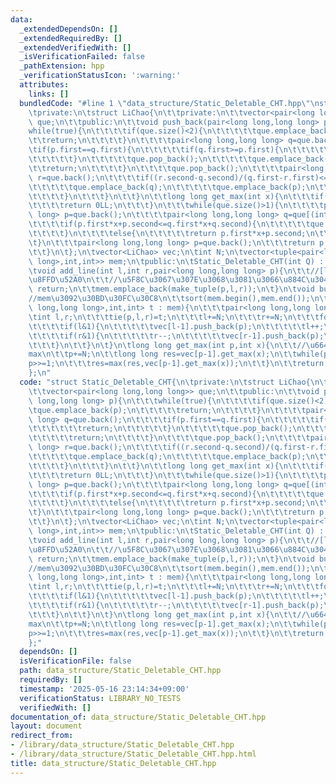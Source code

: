 ```yaml
---
data:
  _extendedDependsOn: []
  _extendedRequiredBy: []
  _extendedVerifiedWith: []
  _isVerificationFailed: false
  _pathExtension: hpp
  _verificationStatusIcon: ':warning:'
  attributes:
    links: []
  bundledCode: "#line 1 \"data_structure/Static_Deletable_CHT.hpp\"\nstruct Static_Deletable_CHT{\n\
    \tprivate:\n\tstruct LiChao{\n\t\tprivate:\n\t\tvector<pair<long long,long long>>\
    \ que;\n\t\tpublic:\n\t\tvoid push_back(pair<long long,long long> p){\n\t\t\t\
    while(true){\n\t\t\t\tif(que.size()<2){\n\t\t\t\t\tque.emplace_back(p);\n\t\t\t\
    \t\treturn;\n\t\t\t\t}\n\t\t\t\tpair<long long,long long> q=que.back();\n\t\t\t\
    \tif(p.first==q.first){\n\t\t\t\t\tif(q.first>=p.first){\n\t\t\t\t\t\treturn;\n\
    \t\t\t\t\t}\n\t\t\t\t\tque.pop_back();\n\t\t\t\t\tque.emplace_back(p);\n\t\t\t\
    \t\treturn;\n\t\t\t\t}\n\t\t\t\tque.pop_back();\n\t\t\t\tpair<long long,long long>\
    \ r=que.back();\n\t\t\t\tif((r.second-q.second)/(q.first-r.first)<=(q.second-p.second)/(p.first-q.first)){\n\
    \t\t\t\t\tque.emplace_back(q);\n\t\t\t\t\tque.emplace_back(p);\n\t\t\t\t\treturn;\n\
    \t\t\t\t}\n\t\t\t}\n\t\t}\n\t\tlong long get_max(int x){\n\t\t\tif(que.empty()){\n\
    \t\t\t\treturn 0LL;\n\t\t\t}\n\t\t\twhile(que.size()>1){\n\t\t\t\tpair<long long,long\
    \ long> p=que.back();\n\t\t\t\tpair<long long,long long> q=que[(int)(que.size())-2];\n\
    \t\t\t\tif(p.first*x+p.second<=q.first*x+q.second){\n\t\t\t\t\tque.pop_back();\n\
    \t\t\t\t}\n\t\t\t\telse{\n\t\t\t\t\treturn p.first*x+p.second;\n\t\t\t\t}\n\t\t\
    \t}\n\t\t\tpair<long long,long long> p=que.back();\n\t\t\treturn p.first*x+p.second;\n\
    \t\t}\n\t};\n\tvector<LiChao> vec;\n\tint N;\n\tvector<tuple<pair<long long,long\
    \ long>,int,int>> mem;\n\tpublic:\n\tStatic_Deletable_CHT(int Q) : vec(Q*2-1),N(Q){}\n\
    \tvoid add_line(int l,int r,pair<long long,long long> p){\n\t\t//[l,r)\u306Bp\u3092\
    \u8FFD\u52A0\n\t\t//\u5F8C\u3067\u307E\u3068\u3081\u3066\u884C\u3046\n\t\tif(l>=r)\
    \ return;\n\t\tmem.emplace_back(make_tuple(p,l,r));\n\t}\n\tvoid build(){\n\t\t\
    //mem\u3092\u30BD\u30FC\u30C8\n\t\tsort(mem.begin(),mem.end());\n\t\tfor(tuple<pair<long\
    \ long,long long>,int,int> t : mem){\n\t\t\tpair<long long,long long> p;\n\t\t\
    \tint l,r;\n\t\t\ttie(p,l,r)=t;\n\t\t\tl+=N;\n\t\t\tr+=N;\n\t\t\tfor(;l<r;l>>=1,r>>=1){\n\
    \t\t\t\tif(l&1){\n\t\t\t\t\tvec[l-1].push_back(p);\n\t\t\t\t\tl++;\n\t\t\t\t}\n\
    \t\t\t\tif(r&1){\n\t\t\t\t\tr--;\n\t\t\t\t\tvec[r-1].push_back(p);\n\t\t\t\t}\n\
    \t\t\t}\n\t\t}\n\t}\n\tlong long get_max(int p,int x){\n\t\t//\u6642\u523Bp\u306E\
    max\n\t\tp+=N;\n\t\tlong long res=vec[p-1].get_max(x);\n\t\twhile(p>1){\n\t\t\t\
    p>>=1;\n\t\t\tres=max(res,vec[p-1].get_max(x));\n\t\t}\n\t\treturn res;\n\t}\n\
    };\n"
  code: "struct Static_Deletable_CHT{\n\tprivate:\n\tstruct LiChao{\n\t\tprivate:\n\
    \t\tvector<pair<long long,long long>> que;\n\t\tpublic:\n\t\tvoid push_back(pair<long\
    \ long,long long> p){\n\t\t\twhile(true){\n\t\t\t\tif(que.size()<2){\n\t\t\t\t\
    \tque.emplace_back(p);\n\t\t\t\t\treturn;\n\t\t\t\t}\n\t\t\t\tpair<long long,long\
    \ long> q=que.back();\n\t\t\t\tif(p.first==q.first){\n\t\t\t\t\tif(q.first>=p.first){\n\
    \t\t\t\t\t\treturn;\n\t\t\t\t\t}\n\t\t\t\t\tque.pop_back();\n\t\t\t\t\tque.emplace_back(p);\n\
    \t\t\t\t\treturn;\n\t\t\t\t}\n\t\t\t\tque.pop_back();\n\t\t\t\tpair<long long,long\
    \ long> r=que.back();\n\t\t\t\tif((r.second-q.second)/(q.first-r.first)<=(q.second-p.second)/(p.first-q.first)){\n\
    \t\t\t\t\tque.emplace_back(q);\n\t\t\t\t\tque.emplace_back(p);\n\t\t\t\t\treturn;\n\
    \t\t\t\t}\n\t\t\t}\n\t\t}\n\t\tlong long get_max(int x){\n\t\t\tif(que.empty()){\n\
    \t\t\t\treturn 0LL;\n\t\t\t}\n\t\t\twhile(que.size()>1){\n\t\t\t\tpair<long long,long\
    \ long> p=que.back();\n\t\t\t\tpair<long long,long long> q=que[(int)(que.size())-2];\n\
    \t\t\t\tif(p.first*x+p.second<=q.first*x+q.second){\n\t\t\t\t\tque.pop_back();\n\
    \t\t\t\t}\n\t\t\t\telse{\n\t\t\t\t\treturn p.first*x+p.second;\n\t\t\t\t}\n\t\t\
    \t}\n\t\t\tpair<long long,long long> p=que.back();\n\t\t\treturn p.first*x+p.second;\n\
    \t\t}\n\t};\n\tvector<LiChao> vec;\n\tint N;\n\tvector<tuple<pair<long long,long\
    \ long>,int,int>> mem;\n\tpublic:\n\tStatic_Deletable_CHT(int Q) : vec(Q*2-1),N(Q){}\n\
    \tvoid add_line(int l,int r,pair<long long,long long> p){\n\t\t//[l,r)\u306Bp\u3092\
    \u8FFD\u52A0\n\t\t//\u5F8C\u3067\u307E\u3068\u3081\u3066\u884C\u3046\n\t\tif(l>=r)\
    \ return;\n\t\tmem.emplace_back(make_tuple(p,l,r));\n\t}\n\tvoid build(){\n\t\t\
    //mem\u3092\u30BD\u30FC\u30C8\n\t\tsort(mem.begin(),mem.end());\n\t\tfor(tuple<pair<long\
    \ long,long long>,int,int> t : mem){\n\t\t\tpair<long long,long long> p;\n\t\t\
    \tint l,r;\n\t\t\ttie(p,l,r)=t;\n\t\t\tl+=N;\n\t\t\tr+=N;\n\t\t\tfor(;l<r;l>>=1,r>>=1){\n\
    \t\t\t\tif(l&1){\n\t\t\t\t\tvec[l-1].push_back(p);\n\t\t\t\t\tl++;\n\t\t\t\t}\n\
    \t\t\t\tif(r&1){\n\t\t\t\t\tr--;\n\t\t\t\t\tvec[r-1].push_back(p);\n\t\t\t\t}\n\
    \t\t\t}\n\t\t}\n\t}\n\tlong long get_max(int p,int x){\n\t\t//\u6642\u523Bp\u306E\
    max\n\t\tp+=N;\n\t\tlong long res=vec[p-1].get_max(x);\n\t\twhile(p>1){\n\t\t\t\
    p>>=1;\n\t\t\tres=max(res,vec[p-1].get_max(x));\n\t\t}\n\t\treturn res;\n\t}\n\
    };"
  dependsOn: []
  isVerificationFile: false
  path: data_structure/Static_Deletable_CHT.hpp
  requiredBy: []
  timestamp: '2025-05-16 23:14:34+09:00'
  verificationStatus: LIBRARY_NO_TESTS
  verifiedWith: []
documentation_of: data_structure/Static_Deletable_CHT.hpp
layout: document
redirect_from:
- /library/data_structure/Static_Deletable_CHT.hpp
- /library/data_structure/Static_Deletable_CHT.hpp.html
title: data_structure/Static_Deletable_CHT.hpp
---
```

